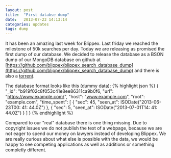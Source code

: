 ```yaml
---
layout: post
title:  "First databse dump"
date:   2013-07-23 14:13:14
categories: updates
tags: dump
---
```


It has been an amazing last week for Blippex. Last friday we reached the milestone of 50k searches per day. Today we are releasing as promised the first dump of our database. We decided to release the database as a BSON dump of our MongoDB database on github at [https://github.com/blippex/blippex_search_database_dump](https://github.com/blippex/blippex_search_database_dump) and there is also a [torrent]().

The database format looks like this (dummy data):
{% highlight json %}
{
	"_id": "b919f02c8f053c41e8ee86311ca9b0f6,
	"url": "https://www.example.com/",
	"host": "www.example.com",
	"root": "example.com",
	"time_spent": [
		{
			"sec": 45,
			"seen_at": ISODate("2013-06-23T00: 41: 44.0Z")
		},
		{
			"sec": 5,
			"seen_at": ISODate("2013-07-01T14: 41: 44.0Z")
		}
	]
}
{% endhighlight %}

Compared to our "real" database there is one thing missing. Due to copyright issues we do not publish the text of a webpage, because we are not eager to spend our money on lawyers instead of developing Blippex. We are really curious about what else is possible with the data, we would be happy to see competing applications as well as additions or something completly different.